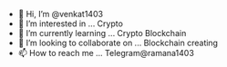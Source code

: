 - 👋 Hi, I’m @venkat1403
- 👀 I’m interested in ... Crypto
- 🌱 I’m currently learning ... Crypto Blockchain
- 💞️ I’m looking to collaborate on ... Blockchain creating
- 📫 How to reach me ... Telegram@ramana1403

<!---
raxzhanvenkat/raxzhanvenkat is a ✨ special ✨ repository because its `README.md` (this file) appears on your GitHub profile.
You can click the Preview link to take a look at your changes.
--->
